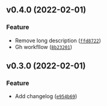 <!--next-version-placeholder-->

## v0.4.0 (2022-02-01)
### Feature
* Remove long description ([`ffd8722`](https://github.com/josex2r/python_js/commit/ffd8722ddf621d49b842d0c7eb189ab9852b9500))
* Gh workfllow ([`8b23201`](https://github.com/josex2r/python_js/commit/8b23201279832c6066713a45d9a1f820a3c91789))

## v0.3.0 (2022-02-01)
### Feature
* Add changelog ([`e954b69`](https://github.com/josex2r/python_js/commit/e954b69d1dc6e91fa249b02073b7b2ae75212ce4))
